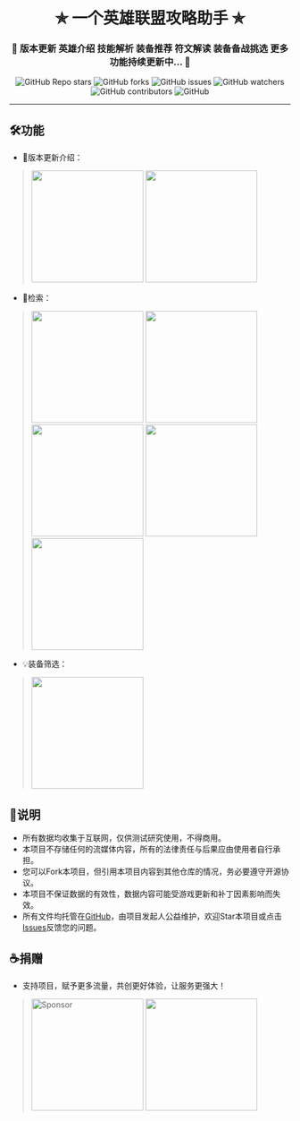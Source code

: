 <h1 align="center"> ✯ 一个英雄联盟攻略助手 ✯ </h1>

<h3 align="center">🔕 版本更新 英雄介绍 技能解析 装备推荐 符文解读 装备备战挑选 更多功能持续更新中... 🔕</h3>

<p align="center">
<img alt="GitHub Repo stars" src="https://img.shields.io/github/stars/JasonLeemz/whisper">
<img alt="GitHub forks" src="https://img.shields.io/github/forks/JasonLeemz/whisper">
<img alt="GitHub issues" src="https://img.shields.io/github/issues/JasonLeemz/whisper">
<img alt="GitHub watchers" src="https://img.shields.io/github/watchers/JasonLeemz/whisper">
<img alt="GitHub contributors" src="https://img.shields.io/github/contributors/JasonLeemz/whisper">
<img alt="GitHub" src="https://img.shields.io/github/license/JasonLeemz/whisper">
</p>

---

## 🛠️功能
- 📅版本更新介绍：
> <img src="https://cdn.jsdelivr.net/gh/JasonLeemz/ImageHostingService/images/version1.png" width="200px"/> <img src="https://cdn.jsdelivr.net/gh/JasonLeemz/ImageHostingService/images/version2.png" width="200px"/>
- 🔎检索：
> <img src="https://cdn.jsdelivr.net/gh/JasonLeemz/ImageHostingService/images/searchbox1.png" width="200px"/> <img src="https://cdn.jsdelivr.net/gh/JasonLeemz/ImageHostingService/images/searchbox2.png" width="200px"/> <img src="https://cdn.jsdelivr.net/gh/JasonLeemz/ImageHostingService/images/searchbox3.png" width="200px"/> <img src="https://cdn.jsdelivr.net/gh/JasonLeemz/ImageHostingService/images/searchbox4.png" width="200px"/> <img src="https://cdn.jsdelivr.net/gh/JasonLeemz/ImageHostingService/images/searchbox5.png" width="200px"/>
- 💡️装备筛选：
> <img src="https://cdn.jsdelivr.net/gh/JasonLeemz/ImageHostingService/images/equipbox1.png" width="200px"/>

## 📖说明
- 所有数据均收集于互联网，仅供测试研究使用，不得商用。
- 本项目不存储任何的流媒体内容，所有的法律责任与后果应由使用者自行承担。
- 您可以Fork本项目，但引用本项目内容到其他仓库的情况，务必要遵守开源协议。
- 本项目不保证数据的有效性，数据内容可能受游戏更新和补丁因素影响而失效。
- 所有文件均托管在[GitHub](https://github.com/JasonLeemz/whisper)，由项目发起人公益维护，欢迎Star本项目或点击[Issues](https://github.com/JasonLeemz/whisper/issues/new/choose)反馈您的问题。


## ☕捐赠
- 支持项目，赋予更多流量，共创更好体验，让服务更强大！
> <img alt="Sponsor" src="https://cdn.jsdelivr.net/gh/JasonLeemz/ImageHostingService/images/wxpay-1675087783042.png" width="200px"> <img src="https://cdn.jsdelivr.net/gh/JasonLeemz/ImageHostingService/images/zsm.gif" width="200px"/>